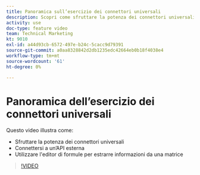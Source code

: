 ```yaml
---
title: Panoramica sull’esercizio dei connettori universali
description: Scopri come sfruttare la potenza dei connettori universali, connettersi a un’API esterna ed estrarre informazioni da un array, il tutto in [!DNL Adobe Workfront Fusion].
activity: use
doc-type: feature video
team: Technical Marketing
kt: 9010
exl-id: a44d93cb-6572-497e-b24c-5cacc9d79391
source-git-commit: a0aa8328842d2db1235edc42664eb0b18f4038e4
workflow-type: tm+mt
source-wordcount: '61'
ht-degree: 0%

---
```


# Panoramica dell’esercizio dei connettori universali

Questo video illustra come:

* Sfruttare la potenza dei connettori universali
* Connettersi a un’API esterna
* Utilizzare l&#39;editor di formule per estrarre informazioni da una matrice

>[!VIDEO](https://video.tv.adobe.com/v/335269/?quality=12)
